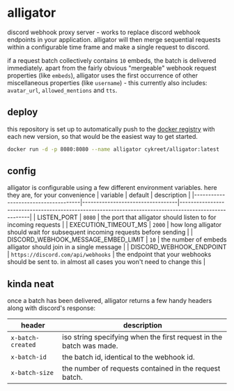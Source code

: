 # alligator

discord webhook proxy server - works to replace discord webhook endpoints in your application. alligator will then merge sequential requests within a configurable time frame and make a single request to discord.

if a request batch collectively contains `10` embeds, the batch is delivered immediately. apart from the fairly obvious "mergeable" webhook request properties (like `embeds`), alligator uses the first occurrence of other miscellaneous properties (like `username`) - this currently also includes: `avatar_url`, `allowed_mentions` and `tts`.

## deploy

this repository is set up to automatically push to the [docker registry](https://hub.docker.com/r/cykreet/alligator) with each new version, so that would be the easiest way to get started.

```bash
docker run -d -p 8080:8080 --name alligator cykreet/alligator:latest
```

## config

alligator is configurable using a few different environment variables. here they are, for your convenience
| variable                            | default                          | description                                                                                          |
|-------------------------------------|----------------------------------|------------------------------------------------------------------------------------------------------|
| LISTEN_PORT                         | `8080`                             | the port that alligator should listen to for incoming requests                                       |
| EXECUTION_TIMEOUT_MS                | `2000`                             | how long alligator should wait for subsequent incoming requests before sending                       |
| DISCORD_WEBHOOK_MESSAGE_EMBED_LIMIT | `10`                               | the number of embeds alligator should join in a single message                                       |
| DISCORD_WEBHOOK_ENDPOINT            | `https://discord.com/api/webhooks` | the endpoint that your webhooks should be sent to. in almost all cases you won't need to change this |

## kinda neat

once a batch has been delivered, alligator returns a few handy headers along with discord's response:

| header            | description                                                         |
| ----------------- | ------------------------------------------------------------------- |
| `x-batch-created` | iso string specifying when the first request in the batch was made. |
| `x-batch-id`      | the batch id, identical to the webhook id.                          |
| `x-batch-size`    | the number of requests contained in the request batch.              |
